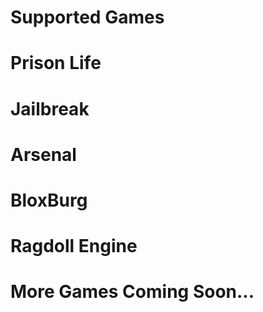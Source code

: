 # Supported Games
Prison Life
==========================
Jailbreak 
==========================
Arsenal 
==========================
BloxBurg 
==========================
Ragdoll Engine
==========================

# More Games Coming Soon...
